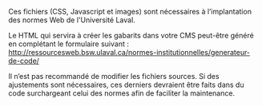 ﻿Ces fichiers (CSS, Javascript et images) sont nécessaires à l’implantation des normes Web de l'Université Laval.

Le HTML qui servira à créer les gabarits dans votre CMS peut-être généré en complétant le formulaire suivant :
http://ressourcesweb.bsw.ulaval.ca/normes-institutionnelles/generateur-de-code/

Il n’est pas recommandé de modifier les fichiers sources. Si des ajustements sont nécessaires, ces derniers devraient être faits dans du code surchargeant celui des normes afin de faciliter la maintenance.
